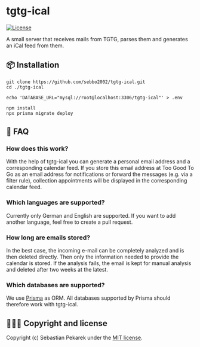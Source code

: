 # tgtg-ical

[![License](https://img.shields.io/badge/license-MIT-blue.svg?style=flat-square)](LICENSE)

A small server that receives mails from TGTG, parses them and generates an iCal feed from them.

## 📦 Installation

    git clone https://github.com/sebbo2002/tgtg-ical.git
    cd ./tgtg-ical

    echo 'DATABASE_URL="mysql://root@localhost:3306/tgtg-ical"' > .env

    npm install
    npx prisma migrate deploy

## 🙋 FAQ

### How does this work?

With the help of tgtg-ical you can generate a personal email address and a corresponding calendar feed. If you store
this email address at Too Good To Go as an email address for notifications or forward the messages (e.g. via a filter
rule), collection appointments will be displayed in the corresponding calendar feed.

### Which languages are supported?

Currently only German and English are supported. If you want to add another language, feel free to create a pull request.

### How long are emails stored?

In the best case, the incoming e-mail can be completely analyzed and is then deleted directly. Then only the information
needed to provide the calendar is stored. If the analysis fails, the email is kept for manual analysis and deleted after
two weeks at the latest.

### Which databases are supported?

We use [Prisma](https://www.prisma.io/) as ORM. All databases supported by Prisma should therefore work with tgtg-ical.

## 🙆🏼‍♂️ Copyright and license

Copyright (c) Sebastian Pekarek under the [MIT license](LICENSE).
